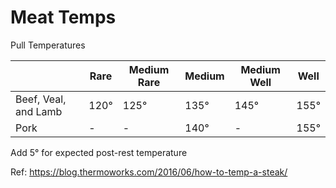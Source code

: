 # Meat Temps

Pull Temperatures

|                      | Rare     | Medium Rare | Medium   | Medium Well | Well     |
|----------------------|----------|-------------|----------|-------------|----------|
| Beef, Veal, and Lamb | 120&deg; | 125&deg;    | 135&deg; | 145&deg;    | 155&deg; |
| Pork                 | -        | -           | 140&deg; | -           | 155&deg; |

Add 5&deg; for expected post-rest temperature

Ref: https://blog.thermoworks.com/2016/06/how-to-temp-a-steak/
